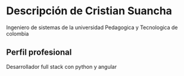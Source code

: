 # Descripción de Cristian Suancha

Ingeniero de sistemas de la universidad Pedagogica y Tecnologica de colombia

## Perfil profesional
Desarrollador full stack con python y angular
